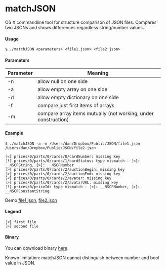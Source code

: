 matchJSON
=========

OS X commandline tool for structure comparison of JSON files. Compares two JSONs and shows differences regardless string/number values.

#### Usage

    $ ./matchJSON <parameters> <file1.json> <file2.json>
    
#### Parameters

| Parameter | Meaning |
| --- | --- |
| -n | allow null on one side                            |
| -a | allow empty array on one side                     |
| -d | allow empty dictionary on one side                |
| -f | compare just first items of arrays                |
| -m | compare array items mutually (not working, under construction) |

#### Example

    $ ./matchJSON -a -n /Users/dan/Dropbox/Public/JSON/file1.json /Users/dan/Dropbox/Public/JSON/file2.json
    
    [<] prices/0/parts/0/cards/0/cardNumber: missing key
    [!] prices/0/parts/0/cards/1/cardStatus: type mismatch - [<]: __NSCFString, [>]: __NSCFNumber
    [>] prices/0/parts/0/cards/2/auctionBegin: missing key
    [>] prices/0/parts/0/cards/2/auctionEnd: missing key
    [<] prices/0/parts/0/cards/2/avatar: missing key
    [>] prices/0/parts/0/cards/2/avatarURL: missing key
    [!] prices/0/priceId: type mismatch - [<]: __NSCFNumber, [>]: __NSCFConstantString
    
Demo [file1.json](https://dl.dropboxusercontent.com/u/57198916/JSON/file1.json), [file2.json](https://dl.dropboxusercontent.com/u/57198916/JSON/file2.json)

#### Legend

    [<] first file
    [>] second file

#### Binary

You can download binary [here](https://dl.dropboxusercontent.com/u/57198916/JSON/matchJSON).

Known limitation: matchJSON cannot distinguish between number and bool value in JSON.
